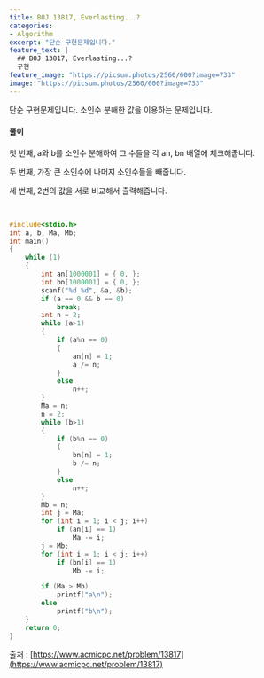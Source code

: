 ```yaml
---
title: BOJ 13817, Everlasting...?
categories:
- Algorithm
excerpt: "단순 구현문제입니다."
feature_text: |
  ## BOJ 13817, Everlasting...?
  구현
feature_image: "https://picsum.photos/2560/600?image=733"
image: "https://picsum.photos/2560/600?image=733"
---
```


단순 구현문제입니다.
소인수 분해한 값을 이용하는 문제입니다.

<h4>풀이</h4> 

첫 번째, a와 b를 소인수 분해하여 그 수들을 각 an, bn 배열에 체크해줍니다.

두 번째, 가장 큰 소인수에 나머지 소인수들을 빼줍니다.

세 번째, 2번의 값을 서로 비교해서 출력해줍니다. 

​
```c++
#include<stdio.h>
int a, b, Ma, Mb;
int main()
{
	while (1)
	{
		int an[1000001] = { 0, };
		int bn[1000001] = { 0, };
		scanf("%d %d", &a, &b);
		if (a == 0 && b == 0)
			break;
		int n = 2;
		while (a>1)
		{
			if (a%n == 0)
			{
				an[n] = 1;
				a /= n;
			}
			else
				n++;
		}
		Ma = n;
		n = 2;
		while (b>1)
		{
			if (b%n == 0)
			{
				bn[n] = 1;
				b /= n;
			}
			else
				n++;
		}
		Mb = n;
		int j = Ma;
		for (int i = 1; i < j; i++)
			if (an[i] == 1)
				Ma -= i;
		j = Mb;
		for (int i = 1; i < j; i++)
			if (bn[i] == 1)
				Mb -= i;

		if (Ma > Mb)
			printf("a\n");
		else
			printf("b\n");
	}
	return 0;
}
```

출처 : [https://www.acmicpc.net/problem/13817](https://www.acmicpc.net/problem/13817)